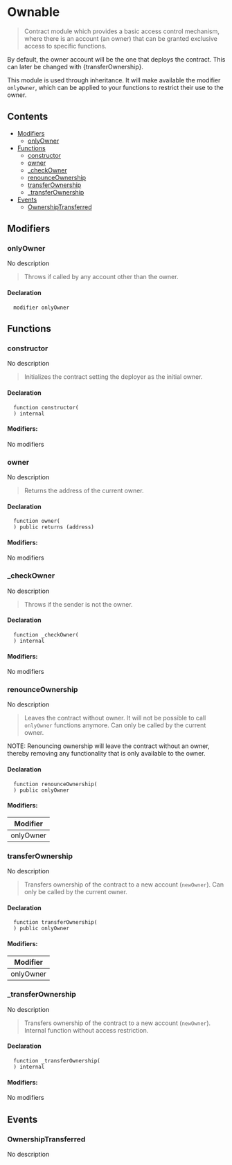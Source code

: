 # Ownable



> Contract module which provides a basic access control mechanism, where
there is an account (an owner) that can be granted exclusive access to
specific functions.

By default, the owner account will be the one that deploys the contract. This
can later be changed with {transferOwnership}.

This module is used through inheritance. It will make available the modifier
`onlyOwner`, which can be applied to your functions to restrict their use to
the owner.

## Contents
<!-- START doctoc generated TOC please keep comment here to allow auto update -->
<!-- DON'T EDIT THIS SECTION, INSTEAD RE-RUN doctoc TO UPDATE -->

- [Modifiers](#modifiers)
  - [onlyOwner](#onlyowner)
- [Functions](#functions)
  - [constructor](#constructor)
  - [owner](#owner)
  - [_checkOwner](#_checkowner)
  - [renounceOwnership](#renounceownership)
  - [transferOwnership](#transferownership)
  - [_transferOwnership](#_transferownership)
- [Events](#events)
  - [OwnershipTransferred](#ownershiptransferred)

<!-- END doctoc generated TOC please keep comment here to allow auto update -->



## Modifiers

### onlyOwner
No description
> Throws if called by any account other than the owner.

#### Declaration
```solidity
  modifier onlyOwner
```



## Functions

### constructor
No description
> Initializes the contract setting the deployer as the initial owner.

#### Declaration
```solidity
  function constructor(
  ) internal
```

#### Modifiers:
No modifiers



### owner
No description
> Returns the address of the current owner.

#### Declaration
```solidity
  function owner(
  ) public returns (address)
```

#### Modifiers:
No modifiers



### _checkOwner
No description
> Throws if the sender is not the owner.

#### Declaration
```solidity
  function _checkOwner(
  ) internal
```

#### Modifiers:
No modifiers



### renounceOwnership
No description
> Leaves the contract without owner. It will not be possible to call
`onlyOwner` functions anymore. Can only be called by the current owner.

NOTE: Renouncing ownership will leave the contract without an owner,
thereby removing any functionality that is only available to the owner.

#### Declaration
```solidity
  function renounceOwnership(
  ) public onlyOwner
```

#### Modifiers:
| Modifier |
| --- |
| onlyOwner |



### transferOwnership
No description
> Transfers ownership of the contract to a new account (`newOwner`).
Can only be called by the current owner.

#### Declaration
```solidity
  function transferOwnership(
  ) public onlyOwner
```

#### Modifiers:
| Modifier |
| --- |
| onlyOwner |



### _transferOwnership
No description
> Transfers ownership of the contract to a new account (`newOwner`).
Internal function without access restriction.

#### Declaration
```solidity
  function _transferOwnership(
  ) internal
```

#### Modifiers:
No modifiers





## Events

### OwnershipTransferred
No description

  


